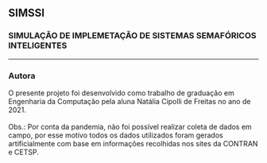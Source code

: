 ## SIMSSI
### SIMULAÇÃO DE IMPLEMETAÇÃO DE SISTEMAS SEMAFÓRICOS INTELIGENTES

-----------------------------------------
### Autora
O presente projeto foi desenvolvido como trabalho de graduação em Engenharia da Computação pela aluna Natália Cipolli de Freitas no ano de 2021.
<br><br>
Obs.: Por conta da pandemia, não foi possível realizar coleta de dados em campo, por esse motivo todos os dados utilizados foram gerados artificialmente com base em informações recolhidas nos sites da CONTRAN e CETSP.
